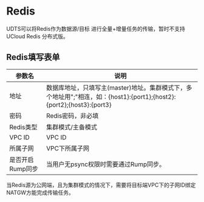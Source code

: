 

# Redis

UDTS可以将Redis作为数据源/目标 进行全量+增量任务的传输，暂时不支持UCloud Redis 分布式版。

## Redis填写表单

| 参数名           | 说明                                                         |
| ---------------- | ------------------------------------------------------------ |
|地址     | 数据库地址，只填写主(master)地址。集群模式下，多个地址用";"相连，如：{host1}:{port1};{host2}:{port2};{host3}:{port3} |
|密码 |Redis密码，非必填  |
| Redis类型             | 集群模式/主备模式                                            |
| VPC ID       | VPC ID |
| 所属子网         | VPC下所属子网 |
|是否开启Rump同步|当用户无psync权限时需要通过Rump同步。|


当Redis源为公网端，且为集群模式的情况下，需要将目标端VPC下的子网ID绑定NATGW方能完成传输任务。
